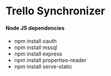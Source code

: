 # Trello Synchronizer

#### Node JS dependencies
* npm install oauth
* npm install mssql
* npm install express
* npm install properties-reader
* npm install serve-static
